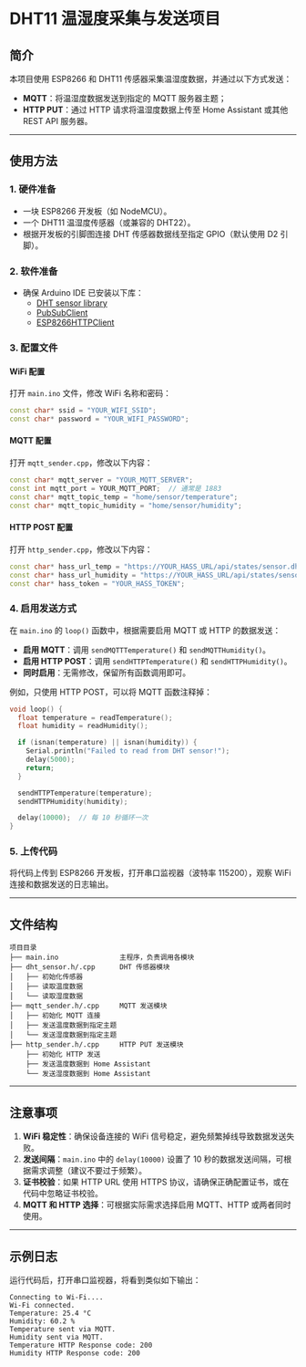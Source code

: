 
# DHT11 温湿度采集与发送项目

## 简介

本项目使用 ESP8266 和 DHT11 传感器采集温湿度数据，并通过以下方式发送：  
- **MQTT**：将温湿度数据发送到指定的 MQTT 服务器主题；  
- **HTTP PUT**：通过 HTTP 请求将温湿度数据上传至 Home Assistant 或其他 REST API 服务器。


---

## 使用方法

### 1. 硬件准备  
- 一块 ESP8266 开发板（如 NodeMCU）。  
- 一个 DHT11 温湿度传感器（或兼容的 DHT22）。  
- 根据开发板的引脚图连接 DHT 传感器数据线至指定 GPIO（默认使用 D2 引脚）。  

### 2. 软件准备  
- 确保 Arduino IDE 已安装以下库：  
  - [DHT sensor library](https://github.com/adafruit/DHT-sensor-library)  
  - [PubSubClient](https://github.com/knolleary/pubsubclient)  
  - [ESP8266HTTPClient](https://arduino-esp8266.readthedocs.io/en/latest/)  

### 3. 配置文件

#### WiFi 配置  
打开 `main.ino` 文件，修改 WiFi 名称和密码：  
```cpp
const char* ssid = "YOUR_WIFI_SSID";
const char* password = "YOUR_WIFI_PASSWORD";
```

#### MQTT 配置  
打开 `mqtt_sender.cpp`，修改以下内容：  
```cpp
const char* mqtt_server = "YOUR_MQTT_SERVER";
const int mqtt_port = YOUR_MQTT_PORT;  // 通常是 1883
const char* mqtt_topic_temp = "home/sensor/temperature";
const char* mqtt_topic_humidity = "home/sensor/humidity";
```

#### HTTP POST 配置  
打开 `http_sender.cpp`，修改以下内容：  
```cpp
const char* hass_url_temp = "https://YOUR_HASS_URL/api/states/sensor.dht_temperature";
const char* hass_url_humidity = "https://YOUR_HASS_URL/api/states/sensor.dht_humidity";
const char* hass_token = "YOUR_HASS_TOKEN";
```

### 4. 启用发送方式  
在 `main.ino` 的 `loop()` 函数中，根据需要启用 MQTT 或 HTTP 的数据发送：  
- **启用 MQTT**：调用 `sendMQTTTemperature()` 和 `sendMQTTHumidity()`。  
- **启用 HTTP POST**：调用 `sendHTTPTemperature()` 和 `sendHTTPHumidity()`。  
- **同时启用**：无需修改，保留所有函数调用即可。  

例如，只使用 HTTP POST，可以将 MQTT 函数注释掉：  
```cpp
void loop() {
  float temperature = readTemperature();
  float humidity = readHumidity();

  if (isnan(temperature) || isnan(humidity)) {
    Serial.println("Failed to read from DHT sensor!");
    delay(5000);
    return;
  }

  sendHTTPTemperature(temperature);
  sendHTTPHumidity(humidity);

  delay(10000);  // 每 10 秒循环一次
}
```

### 5. 上传代码  
将代码上传到 ESP8266 开发板，打开串口监视器（波特率 115200），观察 WiFi 连接和数据发送的日志输出。

---

## 文件结构

```
项目目录
├── main.ino               主程序，负责调用各模块
├── dht_sensor.h/.cpp      DHT 传感器模块
│   ├── 初始化传感器
│   ├── 读取温度数据
│   └── 读取湿度数据
├── mqtt_sender.h/.cpp     MQTT 发送模块
│   ├── 初始化 MQTT 连接
│   ├── 发送温度数据到指定主题
│   └── 发送湿度数据到指定主题
├── http_sender.h/.cpp     HTTP PUT 发送模块
    ├── 初始化 HTTP 发送
    ├── 发送温度数据到 Home Assistant
    └── 发送湿度数据到 Home Assistant
```

---

## 注意事项

1. **WiFi 稳定性**：确保设备连接的 WiFi 信号稳定，避免频繁掉线导致数据发送失败。  
2. **发送间隔**：`main.ino` 中的 `delay(10000)` 设置了 10 秒的数据发送间隔，可根据需求调整（建议不要过于频繁）。  
3. **证书校验**：如果 HTTP URL 使用 HTTPS 协议，请确保正确配置证书，或在代码中忽略证书校验。  
4. **MQTT 和 HTTP 选择**：可根据实际需求选择启用 MQTT、HTTP 或两者同时使用。  

---

## 示例日志

运行代码后，打开串口监视器，将看到类似如下输出：  
```
Connecting to Wi-Fi....
Wi-Fi connected.
Temperature: 25.4 °C
Humidity: 60.2 %
Temperature sent via MQTT.
Humidity sent via MQTT.
Temperature HTTP Response code: 200
Humidity HTTP Response code: 200
```
